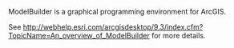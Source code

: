 ModelBuilder is a graphical programming environment for ArcGIS.

See http://webhelp.esri.com/arcgisdesktop/9.3/index.cfm?TopicName=An_overview_of_ModelBuilder for more details.
